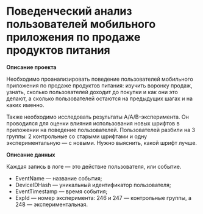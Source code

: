 # Поведенческий анализ пользователей мобильного приложения по продаже продуктов питания

**Описание проекта**

Необходимо проанализировать поведение пользователей мобильного приложения по продаже продуктов питания: изучить воронку продаж, узнать, сколько пользователей доходит до покупки и как они это делают, а сколько пользователей остаются на предыдущих шагах и на каких именно.

Также необходимо исследовать результаты A/A/B-эксперимента. Он проводился для оценки влияния использования новых шрифтов в приложении на поведение пользователей. Пользователей разбили на 3 группы: 2 контрольные со старыми шрифтами и одну экспериментальную — с новыми. Нужно выяснить, какой шрифт лучше.

**Описание данных**

Каждая запись в логе — это действие пользователя, или событие.
- EventName — название события;
- DeviceIDHash — уникальный идентификатор пользователя;
- EventTimestamp — время события;
- ExpId — номер эксперимента: 246 и 247 — контрольные группы, а 248 — экспериментальная.